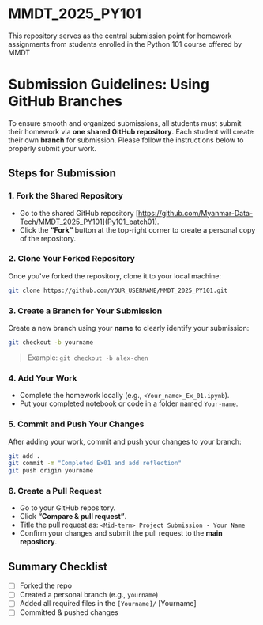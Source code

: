# MMDT_2025_PY101
This repository serves as the central submission point for homework assignments from students enrolled in the Python 101 course offered by MMDT

# Submission Guidelines: Using GitHub Branches

To ensure smooth and organized submissions, all students must submit their homework via **one shared GitHub repository**. Each student will create their own **branch** for submission. Please follow the instructions below to properly submit your work.

## Steps for Submission

### 1. Fork the Shared Repository
- Go to the shared GitHub repository [https://github.com/Myanmar-Data-Tech/MMDT_2025_PY101](Py101_batch01).
- Click the **“Fork”** button at the top-right corner to create a personal copy of the repository.

### 2. Clone Your Forked Repository
Once you've forked the repository, clone it to your local machine:
```bash
git clone https://github.com/YOUR_USERNAME/MMDT_2025_PY101.git
```

### 3. Create a Branch for Your Submission
Create a new branch using your **name** to clearly identify your submission:
```bash
git checkout -b yourname
```
> Example: `git checkout -b alex-chen`

### 4. Add Your Work
- Complete the homework locally (e.g., `<Your_name>_Ex_01.ipynb`).
- Put your completed notebook or code in a folder named `Your-name`.

### 5. Commit and Push Your Changes
After adding your work, commit and push your changes to your branch:
```bash
git add .
git commit -m "Completed Ex01 and add reflection"
git push origin yourname
```

### 6. Create a Pull Request
- Go to your GitHub repository.
- Click **“Compare & pull request”**.
- Title the pull request as: `<Mid-term> Project Submission - Your Name`
- Confirm your changes and submit the pull request to the **main repository**.

## Summary Checklist
- [ ] Forked the repo
- [ ] Created a personal branch (e.g., `yourname`)
- [ ] Added all required files in the `[Yourname]/` [Yourname]
- [ ] Committed & pushed changes
